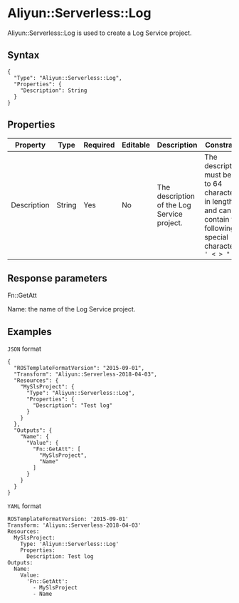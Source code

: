 # Aliyun::Serverless::Log

Aliyun::Serverless::Log is used to create a Log Service project.

## Syntax

```
{
  "Type": "Aliyun::Serverless::Log",
  "Properties": {
    "Description": String
  }
}
```

## Properties

|Property|Type|Required|Editable|Description|Constraint|
|--------|----|--------|--------|-----------|----------|
|Description|String|Yes|No|The description of the Log Service project.|The description must be 0 to 64 characters in length and cannot contain the following special characters: `' < > " \`|

## Response parameters

Fn::GetAtt

Name: the name of the Log Service project.

## Examples

`JSON` format

```language-json
{
  "ROSTemplateFormatVersion": "2015-09-01",
  "Transform": "Aliyun::Serverless-2018-04-03",
  "Resources": {
    "MySlsProject": {
      "Type": "Aliyun::Serverless::Log",
      "Properties": {
        "Description": "Test log"
      }
    }
  },
  "Outputs": {
    "Name": {
      "Value": {
        "Fn::GetAtt": [
          "MySlsProject",
          "Name"
        ]
      }
    }
  }
}
```

`YAML` format

```
ROSTemplateFormatVersion: '2015-09-01'
Transform: 'Aliyun::Serverless-2018-04-03'
Resources:
  MySlsProject:
    Type: 'Aliyun::Serverless::Log'
    Properties:
      Description: Test log
Outputs:
  Name:
    Value:
      'Fn::GetAtt':
        - MySlsProject
        - Name
```


